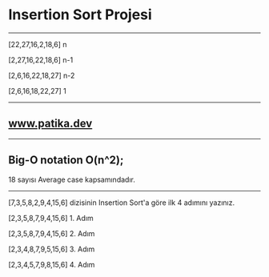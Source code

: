 # Insertion Sort Projesi
---
[22,27,16,2,18,6] n


[2,27,16,22,18,6] n-1


[2,6,16,22,18,27] n-2


[2,6,16,18,22,27] 1

---
## www.patika.dev
---
 Big-O notation O(n^2);
---
18 sayısı Average case kapsamındadır.

---
[7,3,5,8,2,9,4,15,6] dizisinin Insertion Sort'a göre ilk 4 adımını yazınız.


[2,3,5,8,7,9,4,15,6] 1. Adım


[2,3,5,8,7,9,4,15,6] 2. Adım


[2,3,4,8,7,9,5,15,6] 3. Adım


[2,3,4,5,7,9,8,15,6] 4. Adım
